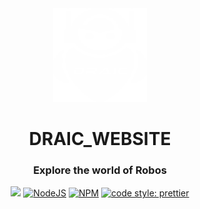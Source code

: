 <div align="center">
<img height="150" alt="preview" src="./public/logo.png" />
</div>

<h1 align="center">DRAIC_WEBSITE</h1> 

<h3 align="center">Explore the world of Robos</h3>

<p align="center">
  <a href="https://hits.seeyoufarm.com"><img src="src/Assets/logo_white.png&count_bg=%2379C83D&title_bg=%23555555&icon=&icon_color=%23E7E7E7&title=hits&edge_flat=false"/></a>
  <a href="https://nodejs.org/en/blog/release/v16.14.0/"><img alt="NodeJS" src="https://img.shields.io/badge/node-16.14.0-important?style=flat-square" /></a>
  <a href="https://www.npmjs.com/package/npm/v/8.3.1"><img alt="NPM" src="https://img.shields.io/badge/npm-8.3.1-61DAFB?style=flat-square" /></a>
  <a href="https://github.com/prettier/prettier"><img alt="code style: prettier" src="https://img.shields.io/badge/code_style-prettier-ff69b4.svg?style=flat-square?style=flat-square" /></a>
  <br/>
</p>
